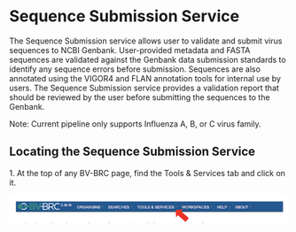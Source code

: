 # Sequence Submission Service
The Sequence Submission service allows user to validate and submit virus sequences to NCBI Genbank. User-provided metadata and FASTA sequences are validated against the Genbank data submission standards to identify any sequence errors before submission. Sequences are also annotated using the VIGOR4 and FLAN annotation tools for internal use by users. The Sequence Submission service provides a validation report that should be reviewed by the user before submitting the sequences to the Genbank. 

Note: Current pipeline only supports Influenza A, B, or C virus family.

## Locating the Sequence Submission Service

1\. At the top of any BV-BRC page, find the Tools & Services tab and click on it.
 
![Figure 1](./images/fig1.png "Figure 1")


